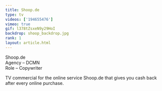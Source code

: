 ```yaml
---
title: Shoop.de
type: tv
videos: ['194655476']
vimeo: true
gif: l378tZsxeN9y29HoI
backdrop: shoop_backdrop.jpg
rank: 1
layout: article.html
---
```


Shoop.de  
Agency – DCMN  
Role – Copywriter

TV commercial for the online service Shoop.de that gives you cash back after every online purchase. 
